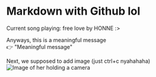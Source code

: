 # Markdown with Github lol
 Current song playing: free love by HONNE :> <br>

 Anyways, this is a meaningful message <br>
 👉 "Meaningful message"

Next, we supposed to add image (just ctrl+c nyahahaha)
![Image of her holding a camera](https://i.pinimg.com/564x/9e/49/c2/9e49c2f723dfb272091dc8bb5fa31b0c.jpg)

